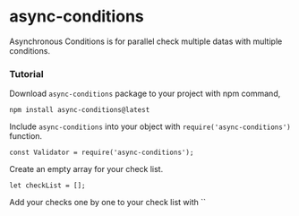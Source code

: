 # async-conditions

Asynchronous Conditions is for parallel check multiple datas with multiple conditions.

### Tutorial

Download `async-conditions` package to your project with npm command,

```
npm install async-conditions@latest
```

Include `async-conditions` into your object with `require('async-conditions')` function.

```
const Validator = require('async-conditions');
```

Create an empty array for your check list.

```
let checkList = [];
```

Add your checks one by one to your check list with ``